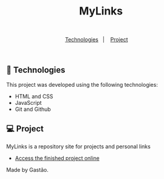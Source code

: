 <h1 align="center"> MyLinks </h1>

 <br/>
</p>

<p align="center">
  <a href="#-technologies">Technologies</a>&nbsp;&nbsp;&nbsp;|&nbsp;&nbsp;&nbsp;
  <a href="#-project">Project</a>&nbsp;&nbsp;&nbsp;&nbsp;&nbsp;&nbsp;
</p>

<br>

## 🚀 Technologies

This project was developed using the following technologies:

- HTML and CSS
- JavaScript
- Git and Github

## 💻 Project

MyLinks is a repository site for projects and personal links

- [Access the finished project online](https://ghastsantos.github.io/MyLinks/)

Made by Gastão.

